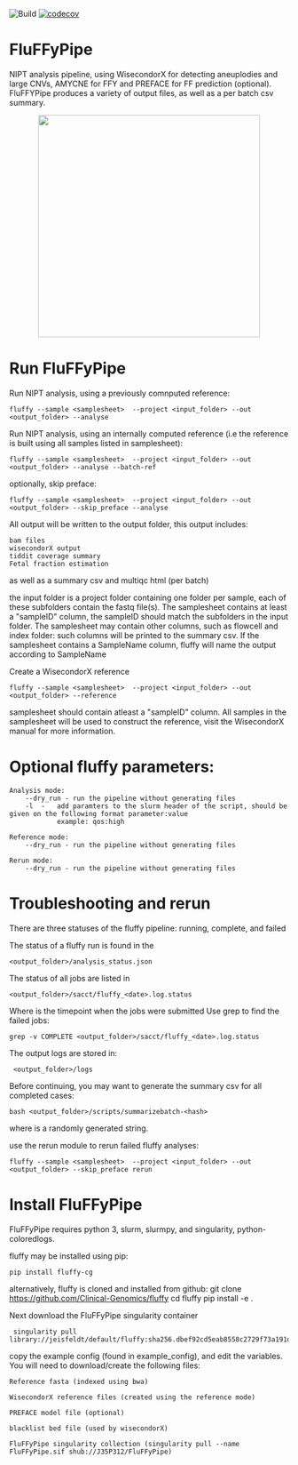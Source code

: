 ![Build](https://github.com/Clinical-Genomics/fluffy/workflows/Build/badge.svg)
[![codecov](https://codecov.io/gh/Clinical-Genomics/fluffy/branch/master/graph/badge.svg)](https://codecov.io/gh/Clinical-Genomics/fluffy)
# FluFFyPipe
NIPT analysis pipeline, using WisecondorX for detecting aneuplodies and large CNVs, AMYCNE for FFY and PREFACE for FF prediction (optional). FluFFYPipe produces a variety of output files, as well as a per batch csv summary.

<p align="center">
<img src="https://github.com/J35P312/FluFFyPipe/blob/master/logo/IMG_20200320_132001.jpg" width="400" height="400" >
</p>

# Run FluFFyPipe
Run NIPT analysis, using a previously comnputed reference:

    fluffy --sample <samplesheet>  --project <input_folder> --out <output_folder> --analyse
    
Run NIPT analysis, using an internally computed reference (i.e the reference is built using all samples listed in samplesheet):

    fluffy --sample <samplesheet>  --project <input_folder> --out <output_folder> --analyse --batch-ref

optionally, skip preface:

    fluffy --sample <samplesheet>  --project <input_folder> --out <output_folder> --skip_preface --analyse

All output will be written to the output folder, this output includes:

```
bam files
wisecondorX output
tiddit coverage summary
Fetal fraction estimation
```

as well as a summary csv and multiqc html (per batch)

the input folder is a project folder containing one folder per sample, each of these subfolders contain the fastq file(s).
The samplesheet contains at least a "sampleID" column, the sampleID should match the subfolders in the input folder. The samplesheet may contain other columns, such as flowcell and index folder: such columns will be printed to the summary csv.
If the samplesheet contains a SampleName column, fluffy will name the output according to SampleName

Create a WisecondorX reference

    fluffy --sample <samplesheet>  --project <input_folder> --out <output_folder> --reference
    
samplesheet should contain atleast a "sampleID" column. All samples in the samplesheet will be used to construct the reference, visit the WisecondorX manual for more information.
# Optional fluffy parameters:
	Analysis mode:
		--dry_run - run the pipeline without generating files
		-l	-	add paramters to the slurm header of the script, should be given on the following format parameter:value
				example: qos:high 
	
	Reference mode:
		--dry_run - run the pipeline without generating files
		
	Rerun mode:
		--dry_run - run the pipeline without generating files
		
# Troubleshooting and rerun
There are three statuses of the fluffy pipeline:
running, complete, and failed

The status of a fluffy run is found in the

	<output_folder>/analysis_status.json
	
The status of all jobs are listed in

	<output_folder>/sacct/fluffy_<date>.log.status
	
Where <date> is the timepoint when the jobs were submitted
Use grep to find the failed jobs:
	
	grep -v COMPLETE <output_folder>/sacct/fluffy_<date>.log.status
	
The output logs are stored in:

	 <output_folder>/logs

Before continuing, you may want to generate the summary csv for all completed cases:

	bash <output_folder>/scripts/summarizebatch-<hash>

where <hash> is a randomly generated string.
	
use the rerun module to rerun failed fluffy analyses:

	fluffy --sample <samplesheet>  --project <input_folder> --out <output_folder> --skip_preface rerun
	
 
# Install FluFFyPipe
FluFFyPipe requires python 3, slurm, slurmpy, and singularity, python-coloredlogs.

fluffy may be installed using pip:

	pip install fluffy-cg

alternatively, fluffy is cloned and installed from github:
	git clone https://github.com/Clinical-Genomics/fluffy
	cd fluffy
	pip install -e .
	
Next download the FluFFyPipe singularity container

     singularity pull library://jeisfeldt/default/fluffy:sha256.dbef92cd5eab8558c2729f73a191d73a7576a24e9bb44dde7372c0cd405c4ef6 

copy the example config (found in example_config), and edit the variables.
You will need to download/create the following files:

	Reference fasta (indexed using bwa)

	WisecondorX reference files (created using the reference mode)

	PREFACE model file (optional)

	blacklist bed file (used by wisecondorX)

	FluFFyPipe singularity collection (singularity pull --name FluFFyPipe.sif shub://J35P312/FluFFyPipe)
	


